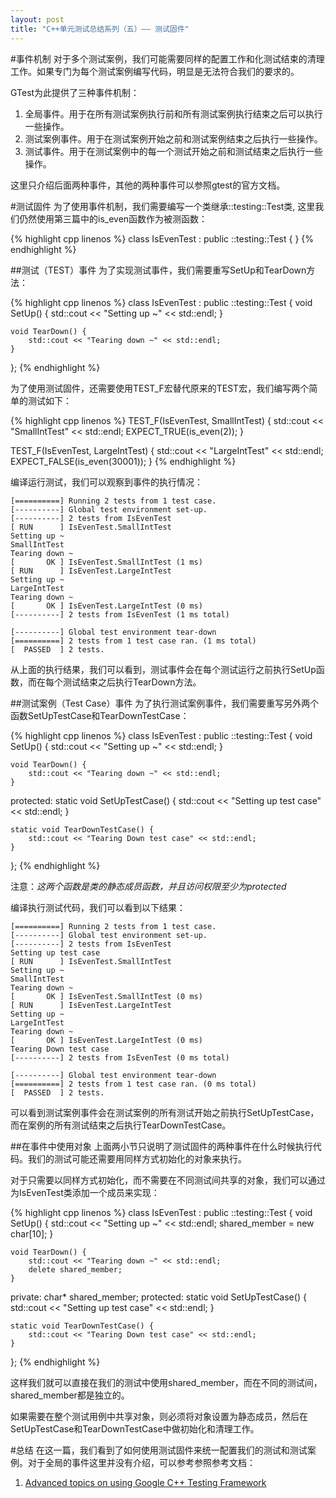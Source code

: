 ```yaml
---
layout: post
title: "C++单元测试总结系列（五）—— 测试固件"
---
```

#事件机制
对于多个测试案例，我们可能需要同样的配置工作和化测试结束的清理工作。如果专门为每个测试案例编写代码，明显是无法符合我们的要求的。

GTest为此提供了三种事件机制：

1. 全局事件。用于在所有测试案例执行前和所有测试案例执行结束之后可以执行一些操作。
2. 测试案例事件。用于在测试案例开始之前和测试案例结束之后执行一些操作。
3. 测试事件。用于在测试案例中的每一个测试开始之前和测试结束之后执行一些操作。

这里只介绍后面两种事件，其他的两种事件可以参照gtest的官方文档。

<!--more-->

#测试固件
为了使用事件机制，我们需要编写一个类继承::testing::Test类, 这里我们仍然使用第三篇中的is_even函数作为被测函数：

{% highlight cpp linenos %}
class IsEvenTest : public ::testing::Test {
}
{% endhighlight %}

##测试（TEST）事件
为了实现测试事件，我们需要重写SetUp和TearDown方法：

{% highlight cpp linenos %}
class IsEvenTest : public ::testing::Test {
    void SetUp() {
        std::cout << "Setting up ~" << std::endl;
    }

    void TearDown() {
        std::cout << "Tearing down ~" << std::endl;
    }
};
{% endhighlight %}

为了使用测试固件，还需要使用TEST_F宏替代原来的TEST宏，我们编写两个简单的测试如下：

{% highlight cpp linenos %}
TEST_F(IsEvenTest, SmallIntTest) {
    std::cout << "SmallIntTest" << std::endl;
    EXPECT_TRUE(is_even(2));
}

TEST_F(IsEvenTest, LargeIntTest) {
    std::cout << "LargeIntTest" << std::endl;
    EXPECT_FALSE(is_even(30001));
}
{% endhighlight %}

编译运行测试，我们可以观察到事件的执行情况：

    [==========] Running 2 tests from 1 test case.
    [----------] Global test environment set-up.
    [----------] 2 tests from IsEvenTest
    [ RUN      ] IsEvenTest.SmallIntTest
    Setting up ~
    SmallIntTest
    Tearing down ~
    [       OK ] IsEvenTest.SmallIntTest (1 ms)
    [ RUN      ] IsEvenTest.LargeIntTest
    Setting up ~
    LargeIntTest
    Tearing down ~
    [       OK ] IsEvenTest.LargeIntTest (0 ms)
    [----------] 2 tests from IsEvenTest (1 ms total)

    [----------] Global test environment tear-down
    [==========] 2 tests from 1 test case ran. (1 ms total)
    [  PASSED  ] 2 tests.

从上面的执行结果，我们可以看到，测试事件会在每个测试运行之前执行SetUp函数，而在每个测试结束之后执行TearDown方法。

##测试案例（Test Case）事件
为了执行测试案例事件，我们需要重写另外两个函数SetUpTestCase和TearDownTestCase：

{% highlight cpp linenos %}
class IsEvenTest : public ::testing::Test {
    void SetUp() {
        std::cout << "Setting up ~" << std::endl;
    }

    void TearDown() {
        std::cout << "Tearing down ~" << std::endl;
    }
protected:
    static void SetUpTestCase() {
        std::cout << "Setting up test case" << std::endl;
    }

    static void TearDownTestCase() {
        std::cout << "Tearing Down test case" << std::endl;
    }
};
{% endhighlight %}

注意：_这两个函数是类的静态成员函数，并且访问权限至少为protected_

编译执行测试代码，我们可以看到以下结果：

    [==========] Running 2 tests from 1 test case.
    [----------] Global test environment set-up.
    [----------] 2 tests from IsEvenTest
    Setting up test case
    [ RUN      ] IsEvenTest.SmallIntTest
    Setting up ~
    SmallIntTest
    Tearing down ~
    [       OK ] IsEvenTest.SmallIntTest (0 ms)
    [ RUN      ] IsEvenTest.LargeIntTest
    Setting up ~
    LargeIntTest
    Tearing down ~
    [       OK ] IsEvenTest.LargeIntTest (0 ms)
    Tearing Down test case
    [----------] 2 tests from IsEvenTest (0 ms total)

    [----------] Global test environment tear-down
    [==========] 2 tests from 1 test case ran. (0 ms total)
    [  PASSED  ] 2 tests.

可以看到测试案例事件会在测试案例的所有测试开始之前执行SetUpTestCase，而在案例的所有测试结束之后执行TearDownTestCase。

##在事件中使用对象
上面两小节只说明了测试固件的两种事件在什么时候执行代码。我们的测试可能还需要用同样方式初始化的对象来执行。

对于只需要以同样方式初始化，而不需要在不同测试间共享的对象，我们可以通过为IsEvenTest类添加一个成员来实现：

{% highlight cpp linenos %}
class IsEvenTest : public ::testing::Test {
    void SetUp() {
        std::cout << "Setting up ~" << std::endl;
        shared_member = new char[10];
    }

    void TearDown() {
        std::cout << "Tearing down ~" << std::endl;
        delete shared_member;
    }

private:
    char* shared_member;
protected:
    static void SetUpTestCase() {
        std::cout << "Setting up test case" << std::endl;
    }

    static void TearDownTestCase() {
        std::cout << "Tearing Down test case" << std::endl;
    }
};
{% endhighlight %}

这样我们就可以直接在我们的测试中使用shared_member，而在不同的测试间，shared_member都是独立的。

如果需要在整个测试用例中共享对象，则必须将对象设置为静态成员，然后在SetUpTestCase和TearDownTestCase中做初始化和清理工作。

#总结
在这一篇，我们看到了如何使用测试固件来统一配置我们的测试和测试案例。对于全局的事件这里并没有介绍，可以参考参照参考文档：

1. [Advanced topics on using Google C++ Testing Framework](https://code.google.com/p/googletest/wiki/V1_7_AdvancedGuide)
